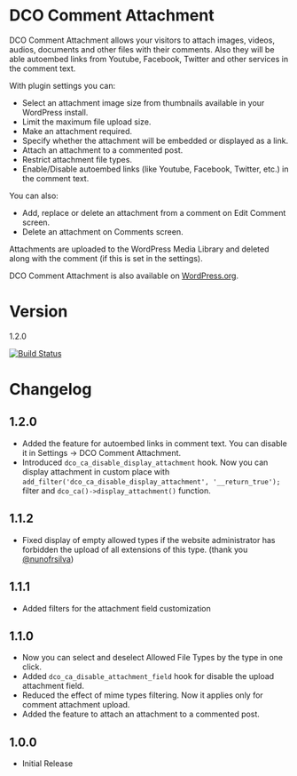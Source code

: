 # DCO Comment Attachment

DCO Comment Attachment allows your visitors to attach images, videos, audios, documents and other files with their comments. Also they will be able autoembed links from Youtube, Facebook, Twitter and other services in the comment text.

With plugin settings you can:
- Select an attachment image size from thumbnails available in your WordPress install.
- Limit the maximum file upload size.
- Make an attachment required.
- Specify whether the attachment will be embedded or displayed as a link.
- Attach an attachment to a commented post.
- Restrict attachment file types.
- Enable/Disable autoembed links (like Youtube, Facebook, Twitter, etc.) in the comment text.

You can also:
- Add, replace or delete an attachment from a comment on Edit Comment screen.
- Delete an attachment on Comments screen.

Attachments are uploaded to the WordPress Media Library and deleted along with the comment (if this is set in the settings).

DCO Comment Attachment is also available on [WordPress.org](https://wordpress.org/plugins/dco-comment-attachment/).

# Version
1.2.0

[![Build Status](https://travis-ci.org/yadenis/DCO-Comment-Attachment.svg?branch=dev)](https://travis-ci.org/yadenis/DCO-Comment-Attachment)

# Changelog
## 1.2.0
- Added the feature for autoembed links in comment text. You can disable it in Settings -> DCO Comment Attachment.
- Introduced `dco_ca_disable_display_attachment` hook. Now you can display attachment in custom place with `add_filter('dco_ca_disable_display_attachment', '__return_true');` filter and `dco_ca()->display_attachment()` function.

## 1.1.2
- Fixed display of empty allowed types if the website administrator has forbidden the upload of all extensions of this type. (thank you [@nunofrsilva](https://github.com/nunofrsilva))

## 1.1.1
- Added filters for the attachment field customization

## 1.1.0
- Now you can select and deselect Allowed File Types by the type in one click.
- Added `dco_ca_disable_attachment_field` hook for disable the upload attachment field.
- Reduced the effect of mime types filtering. Now it applies only for comment attachment upload.
- Added the feature to attach an attachment to a commented post.

## 1.0.0
- Initial Release